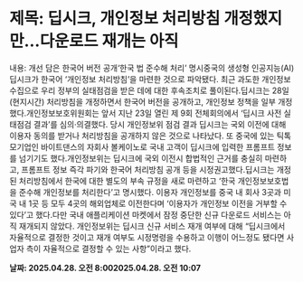 # **제목: 딥시크, 개인정보 처리방침 개정했지만…다운로드 재개는 아직**

  내용: 개선 담은 한국어 버전 공개‘한국 법 준수해 처리’ 명시중국의 생성형 인공지능(AI) 딥시크가 한국어 ‘개인정보 처리방침’을 마련한 것으로 파악됐다. 최근 과도한 개인정보 수집으로 우리 정부의 실태점검을 받은 데에 대한 후속조치로 풀이된다.딥시크는 28일(현지시간) 처리방침을 개정하면서 한국어 버전을 공개하고, 개인정보 정책을 일부 개정했다.개인정보보호위원회는 앞서 지난 23일 열린 제 9회 전체회의에서 ‘딥시크 사전 실태점검 결과’를 심의·의결했다. 당시 개인정보위 점검 결과 딥시크는 국외 이전에 대해 이용자 동의를 받거나 처리방침을 공개하지 않은 것으로 나타났다. 또 중국에 있는 틱톡 모기업인 바이트댄스의 자회사 볼케이노로 국내 고객이 딥시크에 입력한 프롬프트 정보를 넘기기도 했다.개인정보위는 딥시크에 국외 이전시 합법적인 근거를 충실히 마련하고, 프롬프트 정보 즉각 파기와 한국어 처리방침 공개 등을 시정권고했다.딥시크는 개정된 처리방침에서 한국에 대한 별도의 부속 규정을 새로 마련하고 ‘한국 개인정보보호법을 준수해 개인정보를 처리한다’고 명시했다. 이용자 개인정보를 중국 내 회사 3곳과 미국 내 1곳 등 모두 4곳의 해외업체로 이전한다며 ‘이용자가 개인정보 이전을 거부할 수 있다’고 했다.다만 국내 애플리케이션 마켓에서 잠정 중단한 신규 다운로드 서비스는 아직 재개되지 않았다. 개인정보위는 딥시크 신규 서비스 재개 여부에 대해 “딥시크에서 자율적으로 결정한 것이고 재개 여부도 시정명령을 수용하고 이행이 어느정도 됐다면 사업자 측이 자율적으로 결정할 수 있는 사항”이라고 했다.

  **날짜: 2025.04.28. 오전 8:002025.04.28. 오전 10:07**